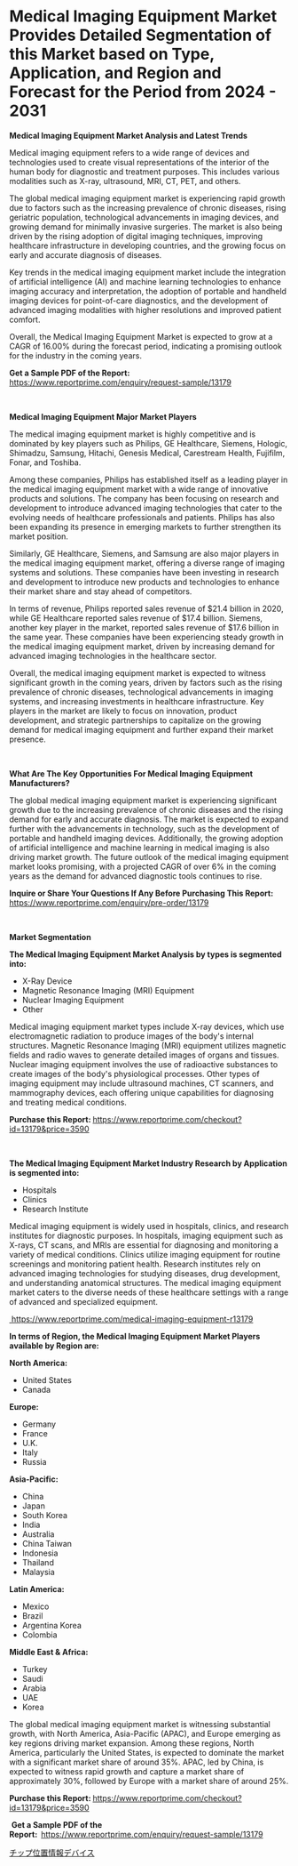 <p><h1>Medical Imaging Equipment Market Provides Detailed Segmentation of this Market based on Type, Application, and Region and Forecast for the Period from 2024 - 2031</h1></p><p><strong>Medical Imaging Equipment Market Analysis and Latest Trends</strong></p>
<p><p>Medical imaging equipment refers to a wide range of devices and technologies used to create visual representations of the interior of the human body for diagnostic and treatment purposes. This includes various modalities such as X-ray, ultrasound, MRI, CT, PET, and others.</p><p>The global medical imaging equipment market is experiencing rapid growth due to factors such as the increasing prevalence of chronic diseases, rising geriatric population, technological advancements in imaging devices, and growing demand for minimally invasive surgeries. The market is also being driven by the rising adoption of digital imaging techniques, improving healthcare infrastructure in developing countries, and the growing focus on early and accurate diagnosis of diseases.</p><p>Key trends in the medical imaging equipment market include the integration of artificial intelligence (AI) and machine learning technologies to enhance imaging accuracy and interpretation, the adoption of portable and handheld imaging devices for point-of-care diagnostics, and the development of advanced imaging modalities with higher resolutions and improved patient comfort.</p><p>Overall, the Medical Imaging Equipment Market is expected to grow at a CAGR of 16.00% during the forecast period, indicating a promising outlook for the industry in the coming years.</p></p>
<p><strong>Get a Sample PDF of the Report:&nbsp;</strong> <a href="https://www.reportprime.com/enquiry/request-sample/13179">https://www.reportprime.com/enquiry/request-sample/13179</a></p>
<p>&nbsp;</p>
<p><strong>Medical Imaging Equipment Major Market Players</strong></p>
<p><p>The medical imaging equipment market is highly competitive and is dominated by key players such as Philips, GE Healthcare, Siemens, Hologic, Shimadzu, Samsung, Hitachi, Genesis Medical, Carestream Health, Fujifilm, Fonar, and Toshiba. </p><p>Among these companies, Philips has established itself as a leading player in the medical imaging equipment market with a wide range of innovative products and solutions. The company has been focusing on research and development to introduce advanced imaging technologies that cater to the evolving needs of healthcare professionals and patients. Philips has also been expanding its presence in emerging markets to further strengthen its market position.</p><p>Similarly, GE Healthcare, Siemens, and Samsung are also major players in the medical imaging equipment market, offering a diverse range of imaging systems and solutions. These companies have been investing in research and development to introduce new products and technologies to enhance their market share and stay ahead of competitors.</p><p>In terms of revenue, Philips reported sales revenue of $21.4 billion in 2020, while GE Healthcare reported sales revenue of $17.4 billion. Siemens, another key player in the market, reported sales revenue of $17.6 billion in the same year. These companies have been experiencing steady growth in the medical imaging equipment market, driven by increasing demand for advanced imaging technologies in the healthcare sector.</p><p>Overall, the medical imaging equipment market is expected to witness significant growth in the coming years, driven by factors such as the rising prevalence of chronic diseases, technological advancements in imaging systems, and increasing investments in healthcare infrastructure. Key players in the market are likely to focus on innovation, product development, and strategic partnerships to capitalize on the growing demand for medical imaging equipment and further expand their market presence.</p></p>
<p>&nbsp;</p>
<p><strong>What Are The Key Opportunities For Medical Imaging Equipment Manufacturers?</strong></p>
<p><p>The global medical imaging equipment market is experiencing significant growth due to the increasing prevalence of chronic diseases and the rising demand for early and accurate diagnosis. The market is expected to expand further with the advancements in technology, such as the development of portable and handheld imaging devices. Additionally, the growing adoption of artificial intelligence and machine learning in medical imaging is also driving market growth. The future outlook of the medical imaging equipment market looks promising, with a projected CAGR of over 6% in the coming years as the demand for advanced diagnostic tools continues to rise.</p></p>
<p><strong>Inquire or Share Your Questions If Any Before Purchasing This Report:</strong> <a href="https://www.reportprime.com/enquiry/pre-order/13179">https://www.reportprime.com/enquiry/pre-order/13179</a></p>
<p>&nbsp;</p>
<p><strong>Market Segmentation</strong></p>
<p><strong>The Medical Imaging Equipment Market Analysis by types is segmented into:</strong></p>
<p><ul><li>X-Ray Device</li><li>Magnetic Resonance Imaging (MRI) Equipment</li><li>Nuclear Imaging Equipment</li><li>Other</li></ul></p>
<p><p>Medical imaging equipment market types include X-ray devices, which use electromagnetic radiation to produce images of the body's internal structures. Magnetic Resonance Imaging (MRI) equipment utilizes magnetic fields and radio waves to generate detailed images of organs and tissues. Nuclear imaging equipment involves the use of radioactive substances to create images of the body's physiological processes. Other types of imaging equipment may include ultrasound machines, CT scanners, and mammography devices, each offering unique capabilities for diagnosing and treating medical conditions.</p></p>
<p><strong>Purchase this Report:&nbsp;</strong><a href="https://www.reportprime.com/checkout?id=13179&price=3590">https://www.reportprime.com/checkout?id=13179&price=3590</a></p>
<p>&nbsp;</p>
<p><strong>The Medical Imaging Equipment Market Industry Research by Application is segmented into:</strong></p>
<p><ul><li>Hospitals</li><li>Clinics</li><li>Research Institute</li></ul></p>
<p><p>Medical imaging equipment is widely used in hospitals, clinics, and research institutes for diagnostic purposes. In hospitals, imaging equipment such as X-rays, CT scans, and MRIs are essential for diagnosing and monitoring a variety of medical conditions. Clinics utilize imaging equipment for routine screenings and monitoring patient health. Research institutes rely on advanced imaging technologies for studying diseases, drug development, and understanding anatomical structures. The medical imaging equipment market caters to the diverse needs of these healthcare settings with a range of advanced and specialized equipment.</p></p>
<p><a href="https://www.reportprime.com/medical-imaging-equipment-r13179">&nbsp;https://www.reportprime.com/medical-imaging-equipment-r13179</a></p>
<p><strong>In terms of Region, the Medical Imaging Equipment Market Players available by Region are:</strong></p>
<p>
    <p> <strong> North America: </strong>
        <ul>
            <li>United States</li>
            <li>Canada</li>
        </ul>
        </p> 
    <p> <strong> Europe: </strong>
        <ul>
            <li>Germany</li>
            <li>France</li>
            <li>U.K.</li>
            <li>Italy</li>
            <li>Russia</li>
        </ul>
        </p> 
    <p> <strong> Asia-Pacific: </strong>
        <ul>
            <li>China</li>
            <li>Japan</li>
            <li>South Korea</li>
            <li>India</li>
            <li>Australia</li>
            <li>China Taiwan</li>
            <li>Indonesia</li>
            <li>Thailand</li>
            <li>Malaysia</li>
        </ul>
        </p> 
    <p> <strong> Latin America: </strong>
        <ul>
            <li>Mexico</li>
            <li>Brazil</li>
            <li>Argentina Korea</li>
            <li>Colombia</li>
        </ul>
        </p> 
    <p> <strong> Middle East & Africa: </strong>
        <ul>
            <li>Turkey</li>
            <li>Saudi</li>
            <li>Arabia</li>
            <li>UAE</li>
            <li>Korea</li>
        </ul>
    </p>
    </p>
<p><p>The global medical imaging equipment market is witnessing substantial growth, with North America, Asia-Pacific (APAC), and Europe emerging as key regions driving market expansion. Among these regions, North America, particularly the United States, is expected to dominate the market with a significant market share of around 35%. APAC, led by China, is expected to witness rapid growth and capture a market share of approximately 30%, followed by Europe with a market share of around 25%.</p></p>
<p><strong>Purchase this Report: </strong><a href="https://www.reportprime.com/checkout?id=13179&price=3590">https://www.reportprime.com/checkout?id=13179&price=3590</a></p>
<p>&nbsp;<strong>Get a Sample PDF of the Report:&nbsp;&nbsp;</strong><a href="https://www.reportprime.com/enquiry/request-sample/13179">https://www.reportprime.com/enquiry/request-sample/13179</a></p>
<p><strong></strong></p>
<p><p><a href="https://github.com/oafhukehf4709715/Market-Research-Report-List-1/blob/main/176309127548.md">チップ位置情報デバイス</a></p></p>